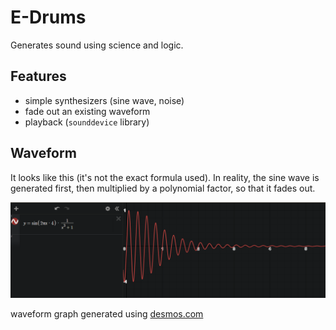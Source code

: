 # E-Drums

Generates sound using science and logic.

## Features

- simple synthesizers (sine wave, noise)
- fade out an existing waveform
- playback (`sounddevice` library)

## Waveform

It looks like this (it's not the exact formula used). In reality, the sine wave is generated first,
then multiplied by a polynomial factor, so that it fades out.

![waveform](readme/waveform.png)

waveform graph generated using [desmos.com](https://desmos.com)